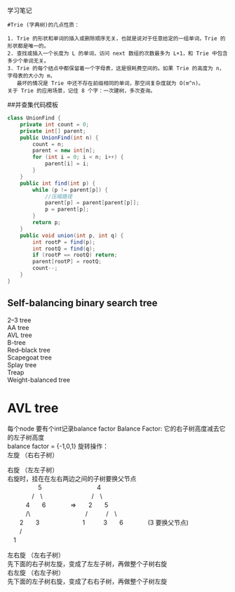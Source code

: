 学习笔记

    #Trie (字典树)的几点性质：

    1. Trie 的形状和单词的插入或删除顺序无关，也就是说对于任意给定的一组单词，Trie 的形状都是唯一的。  
    2. 查找或插入一个长度为 L 的单词，访问 next 数组的次数最多为 L+1，和 Trie 中包含多少个单词无关。  
    3. Trie 的每个结点中都保留着一个字母表，这是很耗费空间的。如果 Trie 的高度为 n，字母表的大小为 m，
       最坏的情况是 Trie 中还不存在前缀相同的单词，那空间复杂度就为 O(m^n)。  
    关于 Trie 的应用场景，记住 8 个字：一次建树，多次查询。  
    
##并查集代码模板  
```Java
class UnionFind { 
	private int count = 0; 
	private int[] parent; 
	public UnionFind(int n) { 
		count = n; 
		parent = new int[n]; 
		for (int i = 0; i < n; i++) { 
			parent[i] = i;
		}
	} 
	public int find(int p) { 
		while (p != parent[p]) {
            //压缩路径 
			parent[p] = parent[parent[p]]; 
			p = parent[p]; 
		}
		return p; 
	}
	public void union(int p, int q) { 
		int rootP = find(p); 
		int rootQ = find(q); 
		if (rootP == rootQ) return; 
		parent[rootP] = rootQ; 
		count--;
	}
}
```
  
## Self-balancing binary search tree  
2–3 tree  
AA tree  
AVL tree  
B-tree  
Red–black tree  
Scapegoat tree  
Splay tree  
Treap  
Weight-balanced tree  

# AVL tree
每个node 要有个int记录balance factor
Balance Factor:
    它的右子树高度减去它的左子树高度  
    balance factor = {-1,0,1}
旋转操作：  
左旋  （右右子树）  

右旋  （左左子树）  
    右旋时，挂在在左右两边之间的子树要换父节点  
　　　　　5　　　　　　　　　4  
　　　　/　\　　　　　　　　/　\  
　　　4　　6　　　　=>　　2　　5  
　　　/\　　　　　　　　　/　　　/　\　  
　　2　　3　　　　　　　1　　　3　　6　　　　(3 要换父节点)  
　　/  
　1
 
左右旋 （左右子树）  
    先下面的右子树左旋，变成了左左子树，再做整个子树右旋    
右左旋 （右左子树）  
    先下面的左子树右旋，变成了右右子树，再做整个子树左旋

  